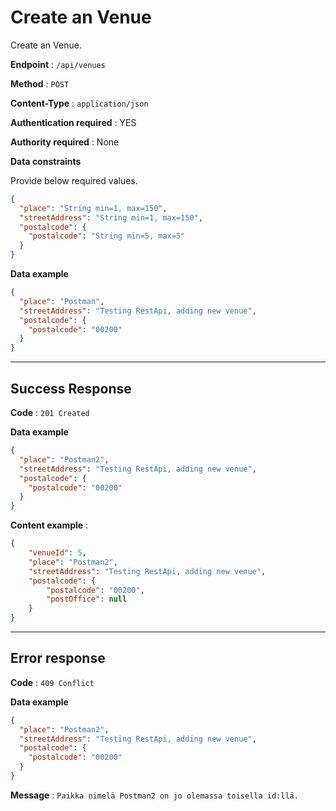# Create an Venue

Create an Venue.

**Endpoint** : `/api/venues`

**Method** : `POST`

**Content-Type** : `application/json`

**Authentication required** : YES

**Authority required** : None

**Data constraints**

Provide below required values.

```json
{
  "place": "String min=1, max=150",
  "streetAddress": "String min=1, max=150",
  "postalcode": {
    "postalcode": "String min=5, max=5"
  }
}
```

**Data example**

```json
{
  "place": "Postman",
  "streetAddress": "Testing RestApi, adding new venue",
  "postalcode": {
    "postalcode": "00200"
  }
}
```

---

## Success Response

**Code** : `201 Created`

**Data example**

```json
{
  "place": "Postman2",
  "streetAddress": "Testing RestApi, adding new venue",
  "postalcode": {
    "postalcode": "00200"
  }
}
```

**Content example** :

```json
{
    "venueId": 5,
    "place": "Postman2",
    "streetAddress": "Testing RestApi, adding new venue",
    "postalcode": {
        "postalcode": "00200",
        "postOffice": null
    }
}
```

---

## Error response

**Code** : `409 Conflict`

**Data example**

```json
{
  "place": "Postman2",
  "streetAddress": "Testing RestApi, adding new venue",
  "postalcode": {
    "postalcode": "00200"
  }
}
```

**Message** : `Paikka nimelä Postman2 on jo olemassa toisella id:llä.`
